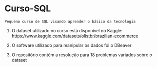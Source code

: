 # Curso-SQL
``Pequeno curso de SQL visando aprender o básico da tecnologia``

1.  O dataset utilizado no curso está disponível no Kaggle: https://www.kaggle.com/datasets/olistbr/brazilian-ecommerce

2.  O software utilizado para manipular os dados foi o DBeaver

3.  O repositório contém a resolução para 18 problemas variados sobre o dataset
